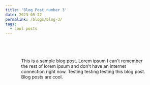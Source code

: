 ```yaml
---
title: 'Blog Post number 3'
date: 2023-05-22
permalink: /blogs/blog-3/
tags:
  - cool posts
---
```


<div style="margin-left: 50px; margin-right: 50px; margin-top: 70px;">

This is a sample blog post. Lorem ipsum I can't remember the rest of lorem ipsum and don't have an internet connection right now. Testing testing testing this blog post. Blog posts are cool.

</div>
